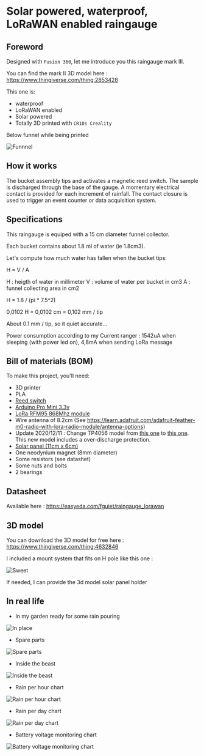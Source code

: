# Solar powered, waterproof, LoRaWAN enabled raingauge

## Foreword

Designed with `Fusion 360`, let me introduce you this raingauge mark III.

You can find the mark II 3D model here : <https://www.thingiverse.com/thing:2853428>

This one is:

* waterproof
* LoRaWAN enabled 
* Solar powered
* Totally 3D printed with `CR10s Creality`

Below funnel while being printed

![Funnnel](images/3d_printing_funnel.jpg)

## How it works

The bucket assembly tips and activates a magnetic reed switch. The sample is discharged through the base of the gauge. A momentary electrical contact is provided for each increment of rainfall. The contact closure is used to trigger an event counter or data acquisition system.

## Specifications

This raingauge is equiped with a 15 cm diameter funnel collector.

Each bucket contains about 1.8 ml of water (ie 1.8cm3).

Let's compute how much water has fallen when the bucket tips:

H = V / A

H : heigth of water in millimeter
V : volume of water per bucket in cm3
A : funnel collecting area in cm2

H = 1.8 / (pi * 7.5^2)

0,0102
H = 0,0102 cm = 0,102 mm / tip

About 0.1 mm / tip, so it quiet accurate...

Power consumption according to my Current ranger : 1542uA when sleeping (with power led on), 4,8mA when sending LoRa message

## Bill of materials (BOM)

To make this project, you'll need:

* 3D printer
* PLA
* [Reed switch](https://www.aliexpress.com/item/4000773848015.html?spm=a2g0o.productlist.0.0.6f027b5fBwPqxL&algo_pvid=b5b1a177-ee7e-49fa-8f22-be5060c7e28b&algo_expid=b5b1a177-ee7e-49fa-8f22-be5060c7e28b-0&btsid=0b0a0ae216042361074937033ebc77&ws_ab_test=searchweb0_0,searchweb201602_,searchweb201603_)
* [Arduino Pro Mini 3.3v](https://www.aliexpress.com/item/32672852945.html?spm=a2g0s.9042311.0.0.27424c4dh7WlyZ)
* [LoRa RFM95 868Mhz module](https://www.aliexpress.com/item/32817685871.html?spm=a2g0o.productlist.0.0.554d3685gCSILO&algo_pvid=76c14e05-7b66-4f08-b3e8-dec80086132e&algo_expid=76c14e05-7b66-4f08-b3e8-dec80086132e-0&btsid=2100bb4916042366878406560e9db8&ws_ab_test=searchweb0_0,searchweb201602_,searchweb201603_)
* Wire antenna of 8.2cm (See <https://learn.adafruit.com/adafruit-feather-m0-radio-with-lora-radio-module/antenna-options>)
* Update 2020/12/11 : Change TP4056 model from [this one](https://fr.aliexpress.com/item/32705078422.html) to [this one](https://components101.com/tp4056a-li-ion-battery-chargingdischarging-module). This new model includes a over-discharge protection.
* [Solar panel (11cm x 6cm)](https://www.aliexpress.com/item/4001226159917.html?spm=a2g0o.productlist.0.0.79c12cd9WfbBvi&algo_pvid=3dd3dc3c-4313-4cef-8e06-cd81e0430700&algo_expid=3dd3dc3c-4313-4cef-8e06-cd81e0430700-5&btsid=2100bdf016042369306381454e450d&ws_ab_test=searchweb0_0,searchweb201602_,searchweb201603_)
* One neodynium magnet (8mm diameter)
* Some resistors (see datashet)
* Some nuts and bolts
* 2 bearings

## Datasheet

Available here : <https://easyeda.com/fguiet/raingauge_lorawan>

## 3D model

You can download the 3D model for free here : <https://www.thingiverse.com/thing:4632846>

I included a mount system that fits on H pole like this one : 

![Sweet](images/h_pole.jpg)

If needed, I can provide the 3d model solar panel holder

## In real life

* In my garden ready for some rain pouring

![In place](images/inplace.jpg)

* Spare parts

![Spare parts](images/spare_parts.jpg)

* Inside the beast

![Inside the beast](images/bottom.jpg)

* Rain per hour chart

![Rain per hour chart](images/rain_per_hour.jpg)

* Rain per day chart

![Rain per day chart](images/rain_per_day.jpg)

* Battery voltage monitoring chart

![Battery voltage monitoring chart](images/battery_voltage.jpg)